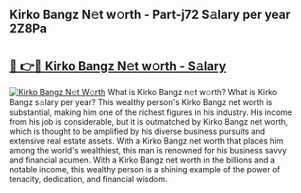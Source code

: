 ## Kirko Bangz N𝚎t w𝚘rth - Part-j72 S𝚊lary per year 2Z8Pa

# <h2><a href="http://gc00rke.nevu.top/?p=Kirko+Bangz">🔗 👉🔴 Kirko Bangz N𝚎t w𝚘rth - S𝚊lary</a></h2>

[![Kirko Bangz N𝚎t W𝚘rth](https://i.imgur.com/EBH3L9S.jpeg)](http://gc00rke.nevu.top/?p=Kirko+Bangz)
What is Kirko Bangz n𝚎t w𝚘rth? What is Kirko Bangz s𝚊lary per year?
This wealthy person's Kirko Bangz net worth is substantial, making him one of the richest figures in his industry. His income from his job is considerable, but it is outmatched by Kirko Bangz net worth, which is thought to be amplified by his diverse business pursuits and extensive real estate assets. With a Kirko Bangz net worth that places him among the world's wealthiest, this man is renowned for his business savvy and financial acumen. With a Kirko Bangz net worth in the billions and a notable income, this wealthy person is a shining example of the power of tenacity, dedication, and financial wisdom.
